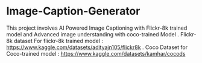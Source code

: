 # Image-Caption-Generator
This project involves AI Powered Image Captioning with Flickr-8k trained model and Advanced image understanding with coco-trained Model                                                                                                          .
Flickr-8k dataset For flickr-8k trained model : https://www.kaggle.com/datasets/adityajn105/flickr8k                                                                                                                                             .
Coco Dataset for Coco-trained model : https://www.kaggle.com/datasets/kamhar/cocods
